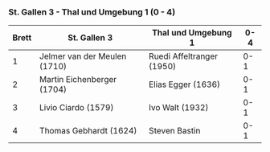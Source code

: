 ### St. Gallen 3 - Thal und Umgebung 1 (0 - 4) 

| Brett | St. Gallen 3                 | Thal und Umgebung 1       | 0-4 |
|-------|------------------------------|---------------------------|-----|
| 1     | Jelmer van der Meulen (1710) | Ruedi Affeltranger (1950) | 0-1 |
| 2     | Martin Eichenberger (1704)   | Elias Egger (1636)        | 0-1 |
| 3     | Livio Ciardo (1579)          | Ivo Walt (1932)           | 0-1 |
| 4     | Thomas Gebhardt (1624)       | Steven Bastin             | 0-1 |
